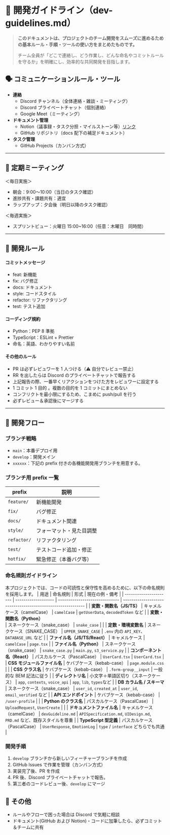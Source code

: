 # 👷 開発ガイドライン（dev-guidelines.md）

> **このドキュメントは、プロジェクトのチーム開発をスムーズに進めるための基本ルール・手順・ツールの使い方をまとめたものです。**
>
> チーム全員が「どこで連絡し、どう作業し、どんな命名やコミットルールを守るか」を明確にし、効率的な共同開発を目指します。

## 🗣️ コミュニケーションルール・ツール

- **連絡**
  - Discord チャンネル（全体連絡・雑談・ミーティング）
  - Discord プライベートチャット（個別連絡）
  - Google Meet（ミーティング）
- **ドキュメント管理**
  - Notion（議事録・タスク分担・マイルストーン等）[リンク](https://www.notion.so/ms-engineer/TeamB-23c8f7a036288041a541ce30344b295c)
  - GitHub リポジトリ（docs 配下の補足ドキュメント）
- **タスク管理**
  <!-- TODO:これからきめる -->
  - GitHub Projects（カンバン方式）

---

## 📅 定期ミーティング

＜毎日実施＞

- 朝会：9:00〜10:00（当日のタスク確認）
- 進捗共有・課題共有：適宜
- ラップアップ：夕会後（明日以降のタスク確認）

＜毎週実施＞

- スプリントビュー：火曜日 15:00~16:00（任意：木曜日　同時間）

---

## 📝 開発ルール

#### コミットメッセージ

- feat: 新機能
- fix: バグ修正
- docs: ドキュメント
- style: コードスタイル
- refactor: リファクタリング
- test: テスト追加

#### コーディング規約

<!-- TODO: これから整備 -->

- Python：PEP 8 準拠
- TypeScript：ESLint + Prettier
- 命名：英語、わかりやすい名前

#### その他のルール

- PR は必ずレビュワーを 1 人つける（⚠️ 自分でレビュー禁止）
- RR を出したらは Discord のプライベートチャットで報告する
- 上記報告の際、一番早くリアクションをつけた方をレビュワーに設定する
- 1 コミット 1 目的
  。複数の目的を 1 コミットにまとめない
- コンフリクトを最小限にするため、こまめに push/pull を行う
- 必ずレビュー＆承認後にマージする

---

## 🎯 開発フロー

### ブランチ戦略

- `main`：本番デプロイ用
- `develop`：開発メイン
- `xxxxxx`：下記の prefix 付きの各機能開発用ブランチを用意する。

### ブランチ用 prefix 一覧

| prefix      | 説明                     |
| ----------- | ------------------------ |
| `feature/`  | 新機能開発               |
| `fix/`      | バグ修正                 |
| `docs/`     | ドキュメント関連         |
| `style/`    | フォーマット・見た目調整 |
| `refactor/` | リファクタリング         |
| `test/`     | テストコード追加・修正   |
| `hotfix/`   | 緊急修正（本番バグ等）   |

### 命名規則ガイドライン

本プロジェクトでは、コードの可読性と保守性を高めるために、以下の命名規則を採用します。
| 用途 | 命名規則 | 形式 | 現在の例・備考 |
| ---------------------- | ------------------- | ------------------------------ | ----------------------------------------------------------- |
| **変数・関数名（JS/TS）** | キャメルケース（camelCase） | `camelCase` | `getUserData`, `decodedToken` など |
| **変数・関数名（Python）**<br> | スネークケース（snake_case） | `snake_case` | |
| **定数・環境変数名** | スネークケース（SNAKE_CASE） | `UPPER_SNAKE_CASE` | `.env` 内の `API_KEY`、`DATABASE_URL` など |
| **ファイル名（JS/TS/React）** | キャメルケース | `camelCase` | `page.tsx` |
| **ファイル名（Python）** | スネークケース（snake_case） | `snake_case.py` | `main.py`, `s3_service.py` |
| **コンポーネント名（React）** | パスカルケース（PascalCase） | `UserCard.tsx` | `UserCard.tsx` |
| **CSS モジュールファイル名** | ケバブケース（kebab-case） | `page.module.css` | |
| **CSS クラス名** | ケバブケース（kebab-case） | `.form-group__input` | 一般的な BEM 記法に従う |
| **ディレクトリ名** | 小文字＋単語区切り（スネークケース） | `app`, `contexts`, `voice_api` | `app`, `lib`, `types`など |
| **DB カラム名 / スキーマ** | スネークケース（snake_case） | `user_id`, `created_at` | `user_id`, `email_verified` など |
| **API エンドポイント** | ケバブケース（kebab-case） | `/user-profile` | |
| **Python のクラス名** | パスカルケース（PascalCase） | `UploadRequest`, `UserCreate` | |
| **ドキュメントファイル名** | キャメルケース（camelCase） | `devGuideline.md` | `APISpecification.md`, `UIDesign.md`, `PRD.md` など、既存スタイルを尊重 |
| **TypeScript 型定義** | パスカルケース（PascalCase） | `UserResponse`, `EmotionLog` | `type` / `interface` どちらでも共通 |

### 開発手順

<!-- TODO: GitHub IssuesやProjectを使わないのであれば該当箇所削除。 -->

1. `develop` ブランチから新しいフィーチャーブランチを作成
2. GitHub Issues で作業を管理（カンバン方式）
3. 実装完了後、PR を作成
4. PR 後、Discord プライベートチャットで報告。
5. 第三者のコードレビュー後、`develop` にマージ

## 📌 その他

- ルールやフローで困った場合は Discord で気軽に相談
- ドキュメント(GitHub および Notion)・コードに加筆したら、必ずコミット＆チームに共有
